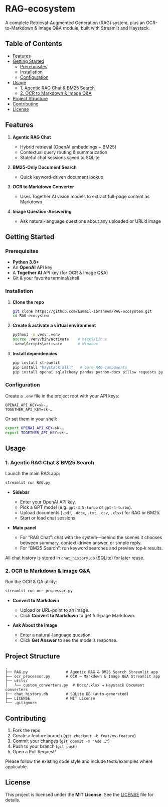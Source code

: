# RAG-ecosystem

A complete Retrieval-Augmented Generation (RAG) system, plus an OCR-to-Markdown & Image Q&A module, built with Streamlit and Haystack.

## Table of Contents

- [Features](#features)  
- [Getting Started](#getting-started)  
  - [Prerequisites](#prerequisites)  
  - [Installation](#installation)  
  - [Configuration](#configuration)  
- [Usage](#usage)  
  - [1. Agentic RAG Chat & BM25 Search](#1-agentic-rag-chat---bm25-search)  
  - [2. OCR to Markdown & Image Q&A](#2-ocr-to-markdown---image-qa)  
- [Project Structure](#project-structure)  
- [Contributing](#contributing)  
- [License](#license)  

## Features

1. **Agentic RAG Chat**  
   - Hybrid retrieval (OpenAI embeddings + BM25)  
   - Contextual query routing & summarization  
   - Stateful chat sessions saved to SQLite  

2. **BM25-Only Document Search**  
   - Quick keyword-driven document lookup  

3. **OCR to Markdown Converter**  
   - Uses Together AI vision models to extract full-page content as Markdown  

4. **Image Question-Answering**  
   - Ask natural-language questions about any uploaded or URL’d image  

## Getting Started

### Prerequisites

- **Python 3.8+**  
- An **OpenAI** API key  
- A **Together AI** API key (for OCR & Image Q&A)  
- Git & your favorite terminal/shell  

### Installation

1. **Clone the repo**  
   ```bash
   git clone https://github.com/Esmail-ibraheem/RAG-ecosystem.git
   cd RAG-ecosystem
   ```

2. **Create & activate a virtual environment**  
   ```bash
   python3 -m venv .venv
   source .venv/bin/activate    # macOS/Linux
   .venv\Scripts\activate       # Windows
   ```

3. **Install dependencies**  
   ```bash
   pip install streamlit
   pip install "haystack[all]"   # Core RAG components
   pip install openai sqlalchemy pandas python-docx pillow requests python-dotenv
   ```

### Configuration

Create a `.env` file in the project root with your API keys:

```dotenv
OPENAI_API_KEY=sk-…
TOGETHER_API_KEY=sk-…
```

Or set them in your shell:

```bash
export OPENAI_API_KEY=sk-…
export TOGETHER_API_KEY=sk-…
```

## Usage

### 1. Agentic RAG Chat & BM25 Search

Launch the main RAG app:

```bash
streamlit run RAG.py
```

- **Sidebar**  
  - Enter your OpenAI API key.  
  - Pick a GPT model (e.g. `gpt-3.5-turbo` or `gpt-4-turbo`).  
  - Upload documents (`.pdf`, `.docx`, `.txt`, `.csv`, `.xlsx`) for RAG or BM25.  
  - Start or load chat sessions.

- **Main panel**  
  - For “RAG Chat”: chat with the system—behind the scenes it chooses between summary, context-driven answer, or simple reply.  
  - For “BM25 Search”: run keyword searches and preview top‐k results.

All chat history is stored in `chat_history.db` (SQLite) for later reuse.

### 2. OCR to Markdown & Image Q&A

Run the OCR & QA utility:

```bash
streamlit run ocr_processor.py
```

- **Convert to Markdown**  
  - Upload or URL-point to an image.  
  - Click **Convert to Markdown** to get full‐page Markdown.  

- **Ask About the Image**  
  - Enter a natural-language question.  
  - Click **Get Answer** to see the model’s response.

## Project Structure

```
.
├── RAG.py                 # Agentic RAG & BM25 Search Streamlit app
├── ocr_processor.py       # OCR → Markdown & Image Q&A Streamlit app
├── utils/
│   └── custom_converters.py  # Docx/.xlsx → Haystack Document converters
├── chat_history.db        # SQLite DB (auto-generated)
├── LICENSE                # MIT License
└── .gitignore
```

## Contributing

1. Fork the repo  
2. Create a feature branch (`git checkout -b feat/my-feature`)  
3. Commit your changes (`git commit -m "Add …"`)  
4. Push to your branch (`git push`)  
5. Open a Pull Request!

Please follow the existing code style and include tests/examples where applicable.

## License

This project is licensed under the **MIT License**. See the [LICENSE](LICENSE) file for details.  


